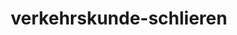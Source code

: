 ---
_schema: default
title: verkehrskunde-schlieren
seo:
  description: VKU in Schlieren ✓ Super Mix aus Theorie und Praxis ✓ Tolle Stimmung ✓ Viele Kursdaten ✓ Jetzt anmelden! 🚀
  title: VKU Schlieren | Fahrschule Loyal
  keywords:
    - VKU Schlieren
    - Fahrschule Loyal
    - Verkehrskunde
  openGraph:
    title: VKU Schlieren | Fahrschule Loyal
    description: VKU in Schlieren ✓ Super Mix aus Theorie und Praxis ✓ Tolle Stimmung ✓ Viele Kursdaten ✓ Jetzt anmelden! 🚀
    url: https://www.fahrschuleloyal.ch/verkehrskunde-schlieren
    type: website
    images:
      url: https://www.fahrschuleloyal.ch/loyal.logo.cdr.svg
  canonical: https://www.fahrschuleloyal.ch/verkehrskunde-schlieren
  metadatabase: https://www.fahrschuleloyal.ch/verkehrskunde-schlieren
seo_blocks:
  category: "verkehrskunde-schlieren"
  data:
    image:
      image_path: "/close-up-view-driving-instructor-holding-checklist-while-background-female-student-steering-driving-car_shrink.webp"
      alt_text: "Verkehrskunde in Schlieren"
    upperparagraph: "Herzlich willkommen bei der Verkehrskunde in Schlieren, organisiert von der Fahrschule Loyal! Unser Kurs hilft dir, die wichtigen Grundlagen für eine sichere Teilnahme am Strassenverkehr zu erlernen. Mit einer Kombination aus Theorie und Praxis bereiten wir dich optimal auf die Herausforderungen des Verkehrs vor. Viele Fahrschüler:innen aus Schlieren haben von unserem strukturierten und effektiven Unterricht profitiert. Werde auch du Teil unseres Kurses und sichere dir einen erfolgreichen Start in die Praxis!"
    lowerparagraph: ""
  sections:
    - title: "Warum Verkehrskunde in Schlieren?"
      text: "Unsere Verkehrskunde-Kurse in Schlieren bieten dir eine umfassende Vorbereitung auf den Strassenverkehr. Du lernst, Risiken zu erkennen und vorausschauend zu fahren, um sicher und souverän ans Ziel zu kommen. Unsere erfahrenen Ausbilder:innen vermitteln dir die Inhalte in einer entspannten und produktiven Lernatmosphäre. Zentral gelegene Kursräume machen die Teilnahme einfach und bequem. Mit der Fahrschule Loyal in Schlieren bist du bestens gerüstet für die Praxis."
    - title: "Inhalte der Verkehrskunde in Schlieren"
      text: "Der Kurs behandelt alle relevanten Themen, die du für eine verantwortungsvolle Verkehrsteilnahme benötigst. Du lernst, Verkehrssituationen zu analysieren und korrekt zu reagieren, um sicher unterwegs zu sein. Anschauliche Beispiele und interaktive Übungen machen den Unterricht spannend und praxisnah. Unsere kompetenten Ausbilder:innen stehen dir bei Fragen jederzeit zur Seite. So verlässt du den Kurs mit fundiertem Wissen und viel Selbstvertrauen."
    - title: "Melde dich für die Verkehrskunde in Schlieren an!"
      text: "Nutze unser Online-Formular oder kontaktiere uns telefonisch, um deinen Platz im Verkehrskunde-Kurs in Schlieren zu sichern. Unsere flexiblen Zeiten ermöglichen dir, den Kurs einfach in deinen Alltag zu integrieren. Starte jetzt mit der Fahrschule Loyal und lege den Grundstein für deine sichere Teilnahme am Strassenverkehr. Wir freuen uns darauf, dich in unserem Kurs willkommen zu heissen. Gemeinsam machen wir dich fit für die Praxis!"

---